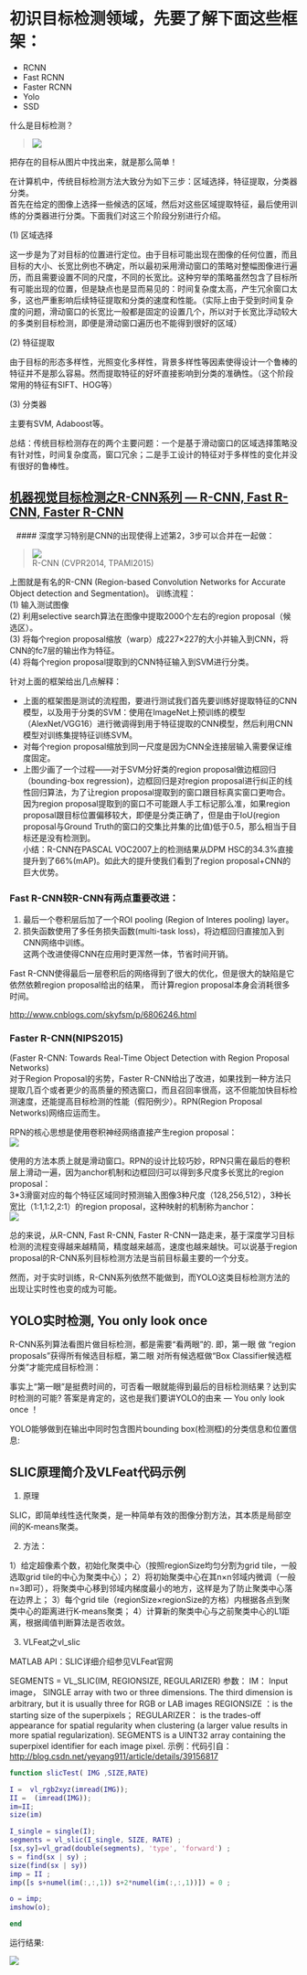
  
  # 初识目标检测领域，先要了解下面这些框架：  
* RCNN  
* Fast RCNN  
* Faster RCNN  
* Yolo  
* SSD  

什么是目标检测？  
> ![](Resources/2017110502.png)
  
  把存在的目标从图片中找出来，就是那么简单！
  
在计算机中，传统目标检测方法大致分为如下三步：区域选择，特征提取，分类器分类。  
首先在给定的图像上选择一些候选的区域，然后对这些区域提取特征，最后使用训练的分类器进行分类。下面我们对这三个阶段分别进行介绍。
  
(1) 区域选择  
  
这一步是为了对目标的位置进行定位。由于目标可能出现在图像的任何位置，而且目标的大小、长宽比例也不确定，所以最初采用滑动窗口的策略对整幅图像进行遍历，而且需要设置不同的尺度，不同的长宽比。这种穷举的策略虽然包含了目标所有可能出现的位置，但是缺点也是显而易见的：时间复杂度太高，产生冗余窗口太多，这也严重影响后续特征提取和分类的速度和性能。（实际上由于受到时间复杂度的问题，滑动窗口的长宽比一般都是固定的设置几个，所以对于长宽比浮动较大的多类别目标检测，即便是滑动窗口遍历也不能得到很好的区域）  

(2) 特征提取  

由于目标的形态多样性，光照变化多样性，背景多样性等因素使得设计一个鲁棒的特征并不是那么容易。然而提取特征的好坏直接影响到分类的准确性。（这个阶段常用的特征有SIFT、HOG等）  

(3) 分类器  

主要有SVM, Adaboost等。  
 

总结：传统目标检测存在的两个主要问题：一个是基于滑动窗口的区域选择策略没有针对性，时间复杂度高，窗口冗余；二是手工设计的特征对于多样性的变化并没有很好的鲁棒性。  
  
  
## [机器视觉目标检测之R-CNN系列 — R-CNN, Fast R-CNN, Faster R-CNN](http://nooverfit.com/wp/机器视觉目标检测补习贴之r-cnn系列-r-cnn-fast-r-cnn-faster-r-cnn/)    
    #### 深度学习特别是CNN的出现使得上述第2，3步可以合并在一起做：  
      
> ![](Resources/2017110503.jpg)   
      R-CNN (CVPR2014, TPAMI2015)  


上图就是有名的R-CNN (Region-based Convolution Networks for Accurate Object detection and Segmentation)。
训练流程：  
(1) 输入测试图像  
(2) 利用selective search算法在图像中提取2000个左右的region proposal（候选区）。  
(3) 将每个region proposal缩放（warp）成227×227的大小并输入到CNN，将CNN的fc7层的输出作为特征。  
(4) 将每个region proposal提取到的CNN特征输入到SVM进行分类。  
      
  
  针对上面的框架给出几点解释：  
* 上面的框架图是测试的流程图，要进行测试我们首先要训练好提取特征的CNN模型，以及用于分类的SVM：使用在ImageNet上预训练的模型（AlexNet/VGG16）进行微调得到用于特征提取的CNN模型，然后利用CNN模型对训练集提特征训练SVM。  
* 对每个region proposal缩放到同一尺度是因为CNN全连接层输入需要保证维度固定。  
* 上图少画了一个过程——对于SVM分好类的region proposal做边框回归（bounding-box regression)，边框回归是对region proposal进行纠正的线性回归算法，为了让region proposal提取到的窗口跟目标真实窗口更吻合。因为region proposal提取到的窗口不可能跟人手工标记那么准，如果region proposal跟目标位置偏移较大，即便是分类正确了，但是由于IoU(region proposal与Ground Truth的窗口的交集比并集的比值)低于0.5，那么相当于目标还是没有检测到。  
小结：R-CNN在PASCAL VOC2007上的检测结果从DPM HSC的34.3%直接提升到了66%(mAP)。如此大的提升使我们看到了region proposal+CNN的巨大优势。  

  
### Fast R-CNN较R-CNN有两点重要改进：  
1. 最后一个卷积层后加了一个ROI pooling (Region of Interes pooling) layer。  
2. 损失函数使用了多任务损失函数(multi-task loss)，将边框回归直接加入到CNN网络中训练。  
这两个改进使得CNN在应用时更浑然一体，节省时间开销。  

Fast R-CNN使得最后一层卷积后的网络得到了很大的优化，但是很大的缺陷是它依然依赖region proposal给出的结果， 而计算region proposal本身会消耗很多时间。  
 
http://www.cnblogs.com/skyfsm/p/6806246.html
### Faster R-CNN(NIPS2015)  
(Faster R-CNN: Towards Real-Time Object Detection with Region Proposal Networks)  
对于Region Proposal的劣势，Faster R-CNN给出了改进，如果找到一种方法只提取几百个或者更少的高质量的预选窗口，而且召回率很高，这不但能加快目标检测速度，还能提高目标检测的性能（假阳例少）。RPN(Region Proposal Networks)网络应运而生。  

RPN的核心思想是使用卷积神经网络直接产生region proposal：  
![](Resources/2017110504.png)  
  
  使用的方法本质上就是滑动窗口。RPN的设计比较巧妙，RPN只需在最后的卷积层上滑动一遍，因为anchor机制和边框回归可以得到多尺度多长宽比的region proposal：  
3*3滑窗对应的每个特征区域同时预测输入图像3种尺度（128,256,512），3种长宽比（1:1,1:2,2:1）的region proposal，这种映射的机制称为anchor：  
![](Resources/2017110506.png)   

总的来说，从R-CNN, Fast R-CNN, Faster R-CNN一路走来，基于深度学习目标检测的流程变得越来越精简，精度越来越高，速度也越来越快。可以说基于region proposal的R-CNN系列目标检测方法是当前目标最主要的一个分支。  
 

然而，对于实时训练，R-CNN系列依然不能做到，而YOLO这类目标检测方法的出现让实时性也变的成为可能。

## YOLO实时检测, You only look once  

R-CNN系列算法看图片做目标检测，都是需要“看两眼”的. 即，第一眼 做 “region proposals”获得所有候选目标框，第二眼 对所有候选框做“Box Classifier候选框分类”才能完成目标检测：

事实上“第一眼”是挺费时间的，可否看一眼就能得到最后的目标检测结果？达到实时检测的可能? 答案是肯定的，这也是我们要讲YOLO的由来 — You only look once ！  

YOLO能够做到在输出中同时包含图片bounding box(检测框)的分类信息和位置信息:   


## SLIC原理简介及VLFeat代码示例  
1. 原理  

SLIC，即简单线性迭代聚类，是一种简单有效的图像分割方法，其本质是局部空间的K-means聚类。

2. 方法：  

1）给定超像素个数，初始化聚类中心（按照regionSize均匀分割为grid tile，一般选取grid tile的中心为聚类中心）； 
2）将初始聚类中心在其n×n邻域内微调（一般n=3即可），将聚类中心移到邻域内梯度最小的地方，这样是为了防止聚类中心落在边界上； 
3）每个grid tile（regionSize×regionSize的方格）内根据各点到聚类中心的距离进行K-means聚类； 
4）计算新的聚类中心与之前聚类中心的L1距离，根据阈值判断算法是否收敛。

3. VLFeat之vl_slic

MATLAB API：SLIC详细介绍参见VLFeat官网

SEGMENTS = VL_SLIC(IM, REGIONSIZE, REGULARIZER) 
参数： 
IM： Input image， SINGLE array with two or three dimensions. The third dimension is arbitrary, but it is usually three for RGB or LAB images 
REGIONSIZE ：is the starting size of the superpixels； 
REGULARIZER： is the trades-off appearance for spatial regularity when clustering (a larger value results in more spatial regularization). 
SEGMENTS is a UINT32 array containing the superpixel identifier for each image pixel.
示例：代码引自：http://blog.csdn.net/yeyang911/article/details/39156817
```matlab
function slicTest( IMG ,SIZE,RATE)

I =  vl_rgb2xyz(imread(IMG));
II =  (imread(IMG));
im=II;
size(im)

I_single = single(I);
segments = vl_slic(I_single, SIZE, RATE) ;
[sx,sy]=vl_grad(double(segments), 'type', 'forward') ;
s = find(sx | sy) ;
size(find(sx | sy))
imp = II ;
imp([s s+numel(im(:,:,1)) s+2*numel(im(:,:,1))]) = 0 ;

o = imp;
imshow(o);

end
```
运行结果:  

![](Resources/2017110501.png)
